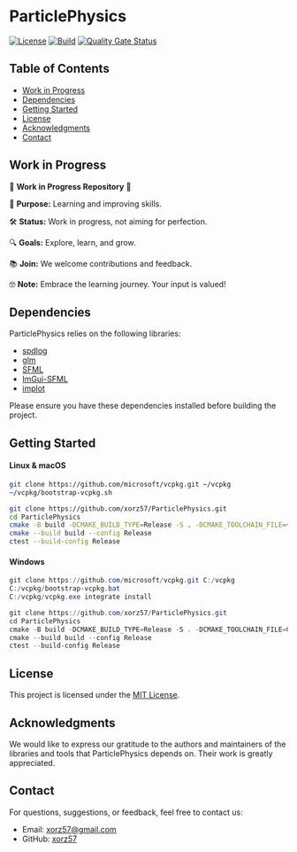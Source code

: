 # ParticlePhysics

[![License](https://img.shields.io/badge/license-MIT-blue.svg)](LICENSE)
[![Build](https://github.com/xorz57/ParticlePhysics/actions/workflows/Build.yml/badge.svg)](https://github.com/xorz57/ParticlePhysics/actions/workflows/Build.yml)
[![Quality Gate Status](https://sonarcloud.io/api/project_badges/measure?project=xorz57_ParticlePhysics&metric=alert_status)](https://sonarcloud.io/summary/new_code?id=xorz57_ParticlePhysics)

## Table of Contents

- [Work in Progress](#work-in-progress)
- [Dependencies](#dependencies)
- [Getting Started](#getting-started)
- [License](#license)
- [Acknowledgments](#acknowledgments)
- [Contact](#contact)

## Work in Progress

🚧 **Work in Progress Repository** 🚧

📘 **Purpose:** Learning and improving skills.

🛠️ **Status:** Work in progress, not aiming for perfection.

🔍 **Goals:** Explore, learn, and grow.

📚 **Join:** We welcome contributions and feedback.

🤓 **Note:** Embrace the learning journey. Your input is valued!

## Dependencies

ParticlePhysics relies on the following libraries:

- [spdlog](https://github.com/gabime/spdlog)
- [glm](https://github.com/g-truc/glm)
- [SFML](https://github.com/SFML/SFML)
- [ImGui-SFML](https://github.com/SFML/imgui-sfml)
- [implot](https://github.com/epezent/implot)

Please ensure you have these dependencies installed before building the project.

## Getting Started

#### Linux & macOS

```bash
git clone https://github.com/microsoft/vcpkg.git ~/vcpkg
~/vcpkg/bootstrap-vcpkg.sh

git clone https://github.com/xorz57/ParticlePhysics.git
cd ParticlePhysics
cmake -B build -DCMAKE_BUILD_TYPE=Release -S . -DCMAKE_TOOLCHAIN_FILE=~/vcpkg/scripts/buildsystems/vcpkg.cmake
cmake --build build --config Release
ctest --build-config Release
```

#### Windows

```powershell
git clone https://github.com/microsoft/vcpkg.git C:/vcpkg
C:/vcpkg/bootstrap-vcpkg.bat
C:/vcpkg/vcpkg.exe integrate install

git clone https://github.com/xorz57/ParticlePhysics.git
cd ParticlePhysics
cmake -B build -DCMAKE_BUILD_TYPE=Release -S . -DCMAKE_TOOLCHAIN_FILE=C:/vcpkg/scripts/buildsystems/vcpkg.cmake
cmake --build build --config Release
ctest --build-config Release
```

## License

This project is licensed under the [MIT License](LICENSE).

## Acknowledgments

We would like to express our gratitude to the authors and maintainers of the libraries and tools that ParticlePhysics depends on. Their work is greatly appreciated.

## Contact

For questions, suggestions, or feedback, feel free to contact us:

- Email: [xorz57@gmail.com](mailto:xorz57@gmail.com)
- GitHub: [xorz57](https://github.com/xorz57)

